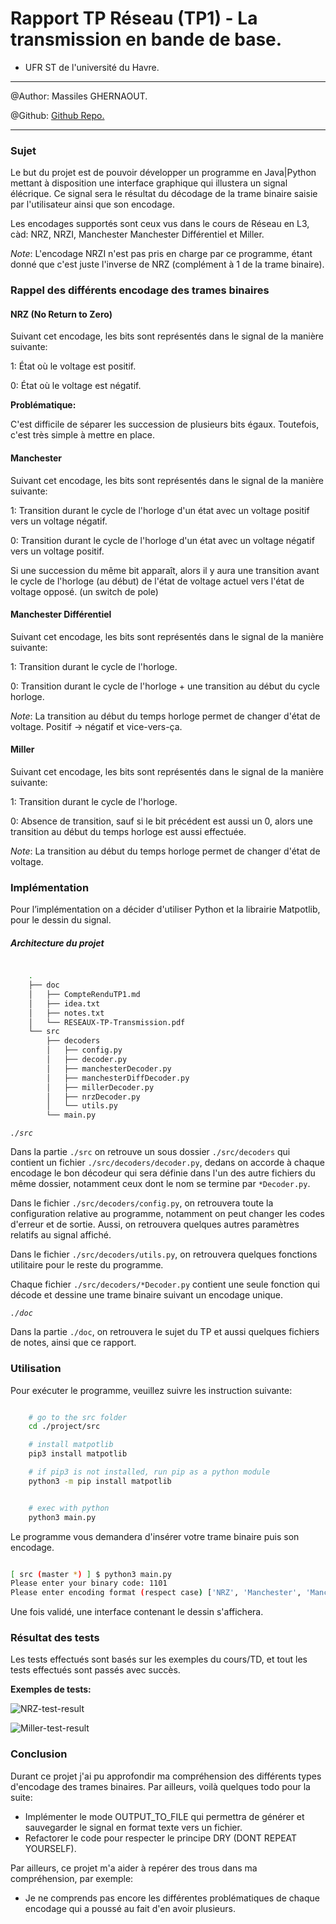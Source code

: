 # Rapport TP Réseau (TP1) - La transmission en bande de base.

- UFR ST de l'université du Havre.

---

@Author: Massiles GHERNAOUT.

@Github: [Github Repo.](https://www.github.com/MassiGy)

---



### Sujet

Le but du projet est de pouvoir développer un programme en Java|Python mettant
à disposition une interface graphique qui illustera un signal élécrique. Ce
signal sera le résultat du décodage de la trame binaire saisie par
l'utilisateur ainsi que son encodage.

Les encodages supportés sont ceux vus dans le cours de Réseau en L3, càd: NRZ,
NRZI, Manchester Manchester Différentiel et Miller.

*Note*: L'encodage NRZI n'est pas pris en charge par ce programme, étant donné
que c'est juste l'inverse de NRZ (complément à 1 de la trame binaire).

### Rappel des différents encodage des trames binaires

#### NRZ (No Return to Zero)

Suivant cet encodage, les bits sont représentés dans le signal de la manière suivante:

1: État où le voltage est positif.

0: État où le voltage est négatif.

**Problématique:**

C'est difficile de séparer les succession de plusieurs bits égaux. Toutefois, c'est très simple 
à mettre en place.

#### Manchester 

Suivant cet encodage, les bits sont représentés dans le signal de la manière suivante:

1: Transition durant le cycle de l'horloge d'un état avec un voltage positif vers un voltage négatif.

0: Transition durant le cycle de l'horloge d'un état avec un voltage négatif vers un voltage positif.

Si une succession du même bit apparaît, alors il y aura une transition avant le
cycle de l'horloge (au début) de l'état de voltage actuel vers l'état de voltage
opposé. (un switch de pole)

#### Manchester Différentiel

Suivant cet encodage, les bits sont représentés dans le signal de la manière suivante:

1: Transition durant le cycle de l'horloge.

0: Transition durant le cycle de l'horloge + une transition au début du cycle horloge.

*Note*: La transition au début du temps horloge permet de changer d'état de voltage. 
Positif -> négatif et vice-vers-ça.

#### Miller

Suivant cet encodage, les bits sont représentés dans le signal de la manière suivante:

1: Transition durant le cycle de l'horloge.

0: Absence de transition, sauf si le bit précédent est aussi un 0, alors une transition 
au début du temps horloge est aussi effectuée.

*Note*: La transition au début du temps horloge permet de changer d'état de voltage. 


### Implémentation 

Pour l’implémentation on a décider d'utiliser Python et la librairie Matpotlib, pour le 
dessin du signal.

##### Architecture du projet 

```sh

    .
    ├── doc
    │   ├── CompteRenduTP1.md
    │   ├── idea.txt
    │   ├── notes.txt
    │   └── RESEAUX-TP-Transmission.pdf
    └── src
        ├── decoders
        │   ├── config.py
        │   ├── decoder.py
        │   ├── manchesterDecoder.py
        │   ├── manchesterDiffDecoder.py
        │   ├── millerDecoder.py
        │   ├── nrzDecoder.py
        │   └── utils.py
        └── main.py


```

*`./src`*

Dans la partie `./src` on retrouve un sous dossier `./src/decoders` qui contient un 
fichier `./src/decoders/decoder.py`, dedans on accorde à chaque encodage le bon décodeur
qui sera définie dans l'un des autre fichiers du même dossier, notamment ceux dont le nom
se termine par `*Decoder.py`.

Dans le fichier `./src/decoders/config.py`, on retrouvera toute la configuration relative
au programme, notamment on peut changer les codes d'erreur et de sortie. Aussi, on retrouvera 
quelques autres paramètres relatifs au signal affiché.

Dans le fichier `./src/decoders/utils.py`, on retrouvera quelques fonctions utilitaire pour 
le reste du programme.


Chaque fichier `./src/decoders/*Decoder.py` contient une seule fonction qui décode et dessine 
une trame binaire suivant un encodage unique.


*`./doc`*

Dans la partie `./doc`, on retrouvera le sujet du TP et aussi quelques fichiers de notes, ainsi 
que ce rapport.


### Utilisation

Pour exécuter le programme, veuillez suivre les instruction suivante:

```bash

    # go to the src folder
    cd ./project/src

    # install matpotlib 
    pip3 install matpotlib

    # if pip3 is not installed, run pip as a python module
    python3 -m pip install matpotlib


    # exec with python 
    python3 main.py

```

Le programme vous demandera d'insérer votre trame binaire puis son encodage.

```bash

[ src (master *) ] $ python3 main.py 
Please enter your binary code: 1101
Please enter encoding format (respect case) ['NRZ', 'Manchester', 'Manchester Diff', 'Miller']: Miller

```
Une fois validé, une interface contenant le dessin s'affichera. 


### Résultat des tests

Les tests effectués sont basés sur les exemples du cours/TD, et tout les tests effectués sont passés 
avec succès.


**Exemples de tests:**


![NRZ-test-result](./NRZ-test-result.png)

![Miller-test-result](./Miller-test-result.png)




### Conclusion

Durant ce projet j'ai pu approfondir ma compréhension des différents types d'encodage des trames 
binaires. Par ailleurs, voilà quelques todo pour la suite: 

* Implémenter le mode OUTPUT_TO_FILE qui permettra de générer et sauvegarder le signal en format
texte vers un fichier.
* Refactorer le code pour respecter le principe DRY (DONT REPEAT YOURSELF).

Par ailleurs, ce projet m'a aider à repérer des trous dans ma compréhension, par exemple: 

* Je ne comprends pas encore les différentes problématiques de chaque encodage qui a poussé au 
fait d'en avoir plusieurs.


